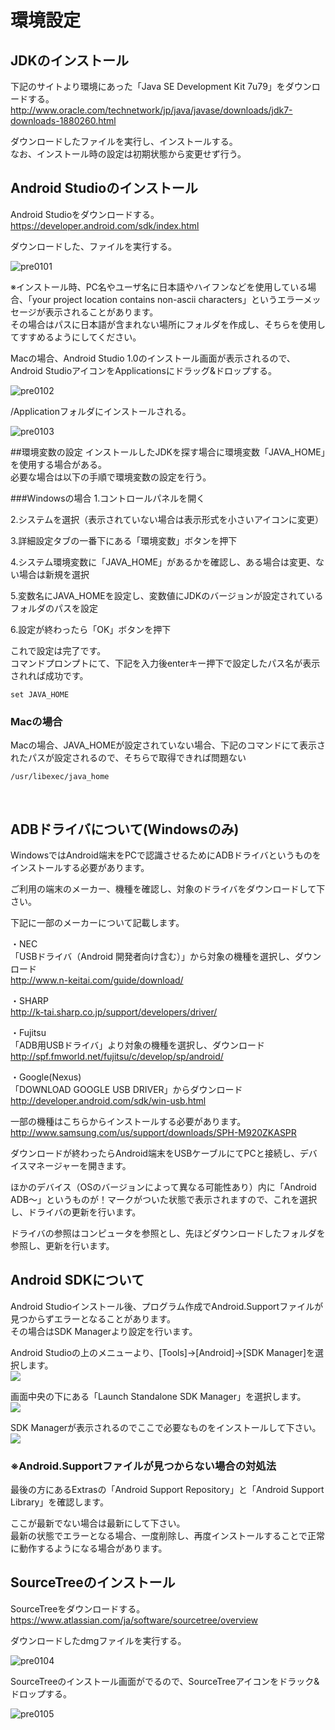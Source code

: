 # 環境設定

## JDKのインストール

下記のサイトより環境にあった「Java SE Development Kit 7u79」をダウンロードする。
<br>
http://www.oracle.com/technetwork/jp/java/javase/downloads/jdk7-downloads-1880260.html

ダウンロードしたファイルを実行し、インストールする。
<br>
なお、インストール時の設定は初期状態から変更せず行う。



## Android Studioのインストール

Android Studioをダウンロードする。
<br>
https://developer.android.com/sdk/index.html

ダウンロードした、ファイルを実行する。

![pre0101](img-chapter01/pre0101.png)

※インストール時、PC名やユーザ名に日本語やハイフンなどを使用している場合、「your project location contains non-ascii characters」というエラーメッセージが表示されることがあります。
<br>
その場合はパスに日本語が含まれない場所にフォルダを作成し、そちらを使用してすすめるようにしてください。

Macの場合、Android Studio 1.0のインストール画面が表示されるので、Android StudioアイコンをApplicationsにドラッグ&ドロップする。

![pre0102](img-chapter01/pre0102.png)

/Applicationフォルダにインストールされる。

![pre0103](img-chapter01/pre0103.png)


##環境変数の設定
インストールしたJDKを探す場合に環境変数「JAVA_HOME」を使用する場合がある。
<br>
必要な場合は以下の手順で環境変数の設定を行う。
<br>

###Windowsの場合
1.コントロールパネルを開く

2.システムを選択（表示されていない場合は表示形式を小さいアイコンに変更）

3.詳細設定タブの一番下にある「環境変数」ボタンを押下

4.システム環境変数に「JAVA_HOME」があるかを確認し、ある場合は変更、ない場合は新規を選択

5.変数名にJAVA_HOMEを設定し、変数値にJDKのバージョンが設定されているフォルダのパスを設定

6.設定が終わったら「OK」ボタンを押下

これで設定は完了です。
<br>
コマンドプロンプトにて、下記を入力後enterキー押下で設定したパス名が表示されれば成功です。
```
set JAVA_HOME
```

### Macの場合
Macの場合、JAVA_HOMEが設定されていない場合、下記のコマンドにて表示されたパスが設定されるので、そちらで取得できれば問題ない

```
/usr/libexec/java_home
```
<br>

## ADBドライバについて(Windowsのみ)
WindowsではAndroid端末をPCで認識させるためにADBドライバというものをインストールする必要があります。

ご利用の端末のメーカー、機種を確認し、対象のドライバをダウンロードして下さい。

下記に一部のメーカーについて記載します。

・NEC
<br>
「USBドライバ（Android 開発者向け含む）」から対象の機種を選択し、ダウンロード
<br>
http://www.n-keitai.com/guide/download/

・SHARP
<br>
http://k-tai.sharp.co.jp/support/developers/driver/

・Fujitsu
<br>
「ADB用USBドライバ」より対象の機種を選択し、ダウンロード
<br>
http://spf.fmworld.net/fujitsu/c/develop/sp/android/

・Google(Nexus)
<br>
「DOWNLOAD GOOGLE USB DRIVER」からダウンロード
<br>
http://developer.android.com/sdk/win-usb.html

一部の機種はこちらからインストールする必要があります。
<br>
http://www.samsung.com/us/support/downloads/SPH-M920ZKASPR

ダウンロードが終わったらAndroid端末をUSBケーブルにてPCと接続し、デバイスマネージャーを開きます。

ほかのデバイス（OSのバージョンによって異なる可能性あり）内に「Android ADB〜」というものが！マークがついた状態で表示されますので、これを選択し、ドライバの更新を行います。

ドライバの参照はコンピュータを参照とし、先ほどダウンロードしたフォルダを参照し、更新を行います。


## Android SDKについて
Android Studioインストール後、プログラム作成でAndroid.Supportファイルが見つからずエラーとなることがあります。
<br>
その場合はSDK Managerより設定を行います。

Android Studioの上のメニューより、[Tools]->[Android]->[SDK Manager]を選択します。
<br>
![](sdk1.png)

画面中央の下にある「Launch Standalone SDK Manager」を選択します。
<br>
![](sdk2.png)


SDK Managerが表示されるのでここで必要なものをインストールして下さい。<br>
![](sdk3.png)


### ※Android.Supportファイルが見つからない場合の対処法
最後の方にあるExtrasの「Android Support Repository」と「Android Support Library」を確認します。

ここが最新でない場合は最新にして下さい。
<br>
最新の状態でエラーとなる場合、一度削除し、再度インストールすることで正常に動作するようになる場合があります。

## SourceTreeのインストール

SourceTreeをダウンロードする。
https://www.atlassian.com/ja/software/sourcetree/overview

ダウンロードしたdmgファイルを実行する。

![pre0104](img-chapter01/pre0104.png)

SourceTreeのインストール画面がでるので、SourceTreeアイコンをドラック&ドロップする。

![pre0105](img-chapter01/pre0105.png)

